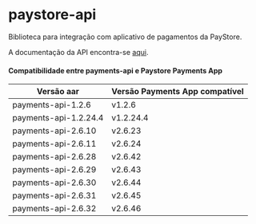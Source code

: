 # paystore-api
Biblioteca para integração com aplicativo de pagamentos da PayStore.

A documentação da API encontra-se [aqui](http://177.69.97.18:6655).




#### Compatibilidade entre payments-api e Paystore Payments App
| Versão aar              | Versão Payments App compatível |
| ----------------------- | ------------------------------ |
| payments-api-1.2.6      | v1.2.6                         |
| payments-api-1.2.24.4   | v1.2.24.4                      |
| payments-api-2.6.10     | v2.6.23                        |
| payments-api-2.6.11     | v2.6.24                        |
| payments-api-2.6.28     | v2.6.42                        |
| payments-api-2.6.29     | v2.6.43                        |
| payments-api-2.6.30     | v2.6.44                        |
| payments-api-2.6.31     | v2.6.45                        |
| payments-api-2.6.32     | v2.6.46                        |
